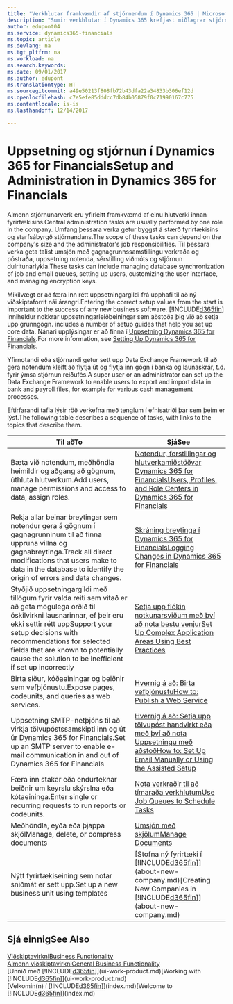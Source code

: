 ```yaml
---
title: "Verkhlutar framkvæmdir af stjórnendum í Dynamics 365 | Microsoft Docs"
description: "Sumir verkhlutar í Dynamics 365 krefjast miðlægrar stjórnunar og uppsetningar. Sjáðu hverjir þeir eru og lærðu hvað skal gera."
author: edupont04
ms.service: dynamics365-financials
ms.topic: article
ms.devlang: na
ms.tgt_pltfrm: na
ms.workload: na
ms.search.keywords: 
ms.date: 09/01/2017
ms.author: edupont
ms.translationtype: HT
ms.sourcegitcommit: a49e50213f808fb72b43dfa22a34833b306ef12d
ms.openlocfilehash: c7e5efe85dddcc7db84b05879f0c71990167c775
ms.contentlocale: is-is
ms.lasthandoff: 12/14/2017

---
```

# <a name="setup-and-administration-in-dynamics-365-for-financials"></a><span data-ttu-id="8bb06-104">Uppsetning og stjórnun í Dynamics 365 for Financials</span><span class="sxs-lookup"><span data-stu-id="8bb06-104">Setup and Administration in Dynamics 365 for Financials</span></span>
<span data-ttu-id="8bb06-105">Almenn stjórnunarverk eru yfirleitt framkvæmd af einu hlutverki innan fyrirtækisins.</span><span class="sxs-lookup"><span data-stu-id="8bb06-105">Central administration tasks are usually performed by one role in the company.</span></span> <span data-ttu-id="8bb06-106">Umfang þessara verka getur byggst á stærð fyrirtækisins og starfsábyrgð stjórnandans.</span><span class="sxs-lookup"><span data-stu-id="8bb06-106">The scope of these tasks can depend on the company's size and the administrator's job responsibilities.</span></span> <span data-ttu-id="8bb06-107">Til þessara verka geta talist umsjón með gagnagrunnssamstillingu verkraða og póstraða, uppsetning notenda, sérstilling viðmóts og stjórnun dulritunarlykla.</span><span class="sxs-lookup"><span data-stu-id="8bb06-107">These tasks can include managing database synchronization of job and email queues, setting up users, customizing the user interface, and managing encryption keys.</span></span>  

<span data-ttu-id="8bb06-108">Mikilvægt er að færa inn rétt uppsetningargildi frá upphafi til að ný viðskiptaforrit nái árangri.</span><span class="sxs-lookup"><span data-stu-id="8bb06-108">Entering the correct setup values from the start is important to the success of any new business software.</span></span> [!INCLUDE[d365fin](includes/d365fin_md.md)]<span data-ttu-id="8bb06-109"> inniheldur nokkrar uppsetningarleiðbeiningar sem aðstoða þig við að setja upp grunngögn.</span><span class="sxs-lookup"><span data-stu-id="8bb06-109"> includes a number of setup guides that help you set up core data.</span></span> <span data-ttu-id="8bb06-110">Nánari upplýsingar er að finna í [Uppsetning Dynamics 365 for Financials](setup.md).</span><span class="sxs-lookup"><span data-stu-id="8bb06-110">For more information, see [Setting Up Dynamics 365 for Financials](setup.md).</span></span>

<!--Whether you use [!INCLUDE[rim](../../includes/rim_md.md)] to implement setup values or you manually enter them in the new company, you can support your setup decisions with some general recommendations for selected setup fields that are known to potentially cause the solution to be inefficient if defined incorrectly.-->  

<span data-ttu-id="8bb06-111">Yfirnotandi eða stjórnandi getur sett upp Data Exchange Framework til að gera notendum kleift að flytja út og flytja inn gögn í banka og launaskrár, t.d. fyrir ýmsa stjórnun reiðufés.</span><span class="sxs-lookup"><span data-stu-id="8bb06-111">A super user or an administrator can set up the Data Exchange Framework to enable users to export and import data in bank and payroll files, for example for various cash management processes.</span></span>  

<span data-ttu-id="8bb06-112">Eftirfarandi tafla lýsir röð verkefna með tenglum í efnisatriði þar sem þeim er lýst.</span><span class="sxs-lookup"><span data-stu-id="8bb06-112">The following table describes a sequence of tasks, with links to the topics that describe them.</span></span>   

|<span data-ttu-id="8bb06-113">**Til að**</span><span class="sxs-lookup"><span data-stu-id="8bb06-113">**To**</span></span>|<span data-ttu-id="8bb06-114">**Sjá**</span><span class="sxs-lookup"><span data-stu-id="8bb06-114">**See**</span></span>|  
|------------|-------------|  
|<span data-ttu-id="8bb06-115">Bæta við notendum, meðhöndla heimildir og aðgang að gögnum, úthluta hlutverkum.</span><span class="sxs-lookup"><span data-stu-id="8bb06-115">Add users, manage permissions and access to data, assign roles.</span></span>|[<span data-ttu-id="8bb06-116">Notendur, forstillingar og hlutverkamiðstöðvar Dynamics 365 for Financials</span><span class="sxs-lookup"><span data-stu-id="8bb06-116">Users, Profiles, and Role Centers in Dynamics 365 for Financials</span></span>](admin-users-profiles-roles.md)|  
|<span data-ttu-id="8bb06-117">Rekja allar beinar breytingar sem notendur gera á gögnum í gagnagrunninum til að finna uppruna villna og gagnabreytinga.</span><span class="sxs-lookup"><span data-stu-id="8bb06-117">Track all direct modifications that users make to data in the database to identify the origin of errors and data changes.</span></span>|[<span data-ttu-id="8bb06-118">Skráning breytinga í Dynamics 365 for Financials</span><span class="sxs-lookup"><span data-stu-id="8bb06-118">Logging Changes in Dynamics 365 for Financials</span></span>](across-log-changes.md)|  
|<span data-ttu-id="8bb06-119">Styðjið uppsetningargildi með tillögum fyrir valda reiti sem vitað er að geta mögulega orðið til óskilvirkni lausnarinnar, ef þeir eru ekki settir rétt upp</span><span class="sxs-lookup"><span data-stu-id="8bb06-119">Support your setup decisions with recommendations for selected fields that are known to potentially cause the solution to be inefficient if set up incorrectly</span></span>|[<span data-ttu-id="8bb06-120">Setja upp flókin notkunarsviðum með því að nota bestu venjur</span><span class="sxs-lookup"><span data-stu-id="8bb06-120">Set Up Complex Application Areas Using Best Practices</span></span>](set-up-complex-application-areas-using-best-practices.md)|  
|<span data-ttu-id="8bb06-121">Birta síður, kóðaeiningar og beiðnir sem vefþjónustu.</span><span class="sxs-lookup"><span data-stu-id="8bb06-121">Expose pages, codeunits, and queries as web services.</span></span>|[<span data-ttu-id="8bb06-122">Hvernig á að: Birta vefþjónustu</span><span class="sxs-lookup"><span data-stu-id="8bb06-122">How to: Publish a Web Service</span></span>](across-how-publish-web-service.md)|  
|<span data-ttu-id="8bb06-123">Uppsetning SMTP-netþjóns til að virkja tölvupóstssamskipti inn og út úr Dynamics 365 for Financials.</span><span class="sxs-lookup"><span data-stu-id="8bb06-123">Set up an SMTP server to enable e-mail communication in and out of Dynamics 365 for Financials</span></span>| [<span data-ttu-id="8bb06-124">Hvernig á að: Setja upp tölvupóst handvirkt eða með því að nota Uppsetningu með aðstoð</span><span class="sxs-lookup"><span data-stu-id="8bb06-124">How to: Set Up Email Manually or Using the Assisted Setup</span></span>](madeira-how-setup-email.md)|  
|<span data-ttu-id="8bb06-125">Færa inn stakar eða endurteknar beiðnir um keyrslu skýrslna eða kótaeininga.</span><span class="sxs-lookup"><span data-stu-id="8bb06-125">Enter single or recurring requests to run reports or codeunits.</span></span>|[<span data-ttu-id="8bb06-126">Nota verkraðir til að tímaraða verkhlutum</span><span class="sxs-lookup"><span data-stu-id="8bb06-126">Use Job Queues to Schedule Tasks</span></span>](admin-job-queues-schedule-tasks.md)|  
|<span data-ttu-id="8bb06-127">Meðhöndla, eyða eða þjappa skjöl</span><span class="sxs-lookup"><span data-stu-id="8bb06-127">Manage, delete, or compress documents</span></span>|[<span data-ttu-id="8bb06-128">Umsjón með skjölum</span><span class="sxs-lookup"><span data-stu-id="8bb06-128">Manage Documents</span></span>](admin-manage-documents.md)|  
|<span data-ttu-id="8bb06-129">Nýtt fyrirtækiseining sem notar sniðmát er sett upp.</span><span class="sxs-lookup"><span data-stu-id="8bb06-129">Set up a new business unit using templates</span></span>|<span data-ttu-id="8bb06-130">[Stofna ný fyrirtæki í [!INCLUDE[d365fin](includes/d365fin_md.md)]](about-new-company.md)</span><span class="sxs-lookup"><span data-stu-id="8bb06-130">[Creating New Companies in [!INCLUDE[d365fin](includes/d365fin_md.md)]](about-new-company.md)</span></span>|  

## <a name="see-also"></a><span data-ttu-id="8bb06-131">Sjá einnig</span><span class="sxs-lookup"><span data-stu-id="8bb06-131">See Also</span></span>
[<span data-ttu-id="8bb06-132">Viðskiptavirkni</span><span class="sxs-lookup"><span data-stu-id="8bb06-132">Business Functionality</span></span>](madeira-business-functionality.md)  
[<span data-ttu-id="8bb06-133">Almenn viðskiptavirkni</span><span class="sxs-lookup"><span data-stu-id="8bb06-133">General Business Functionality</span></span>](ui-across-business-areas.md)  
<span data-ttu-id="8bb06-134">[Unnið með [!INCLUDE[d365fin](includes/d365fin_md.md)]](ui-work-product.md)</span><span class="sxs-lookup"><span data-stu-id="8bb06-134">[Working with [!INCLUDE[d365fin](includes/d365fin_md.md)]](ui-work-product.md)</span></span>  
<span data-ttu-id="8bb06-135">[Velkomin(n) í [!INCLUDE[d365fin](includes/d365fin_md.md)]](index.md)</span><span class="sxs-lookup"><span data-stu-id="8bb06-135">[Welcome to [!INCLUDE[d365fin](includes/d365fin_md.md)]](index.md)</span></span>  

